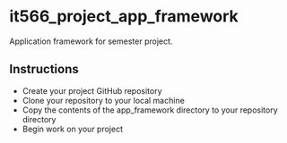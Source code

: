 # it566_project_app_framework
Application framework for semester project.

## Instructions

- Create your project GitHub repository
- Clone your repository to your local machine
- Copy the contents of the app_framework directory to your repository directory
- Begin work on your project


